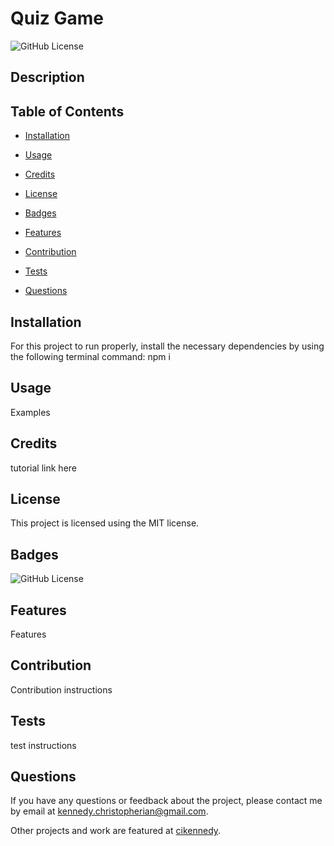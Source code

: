 # Quiz Game

![GitHub License](https://img.shields.io/badge/license-MIT-yellow.svg)

## Description

## Table of Contents

- [Installation](#installation)

- [Usage](#usage)

- [Credits](#credits)

- [License](#license)

- [Badges](#badges)

- [Features](#features)

- [Contribution](#contribution)

- [Tests](#tests)

- [Questions](#questions)

## Installation

For this project to run properly, install the necessary dependencies by using the following terminal command: npm i

## Usage

Examples

## Credits

tutorial link here

## License

This project is licensed using the MIT license.

## Badges

![GitHub License](https://img.shields.io/badge/license-MIT-yellow.svg)

## Features

Features

## Contribution

Contribution instructions

## Tests

test instructions

## Questions

If you have any questions or feedback about the project, please contact me by email at [kennedy.christopherian@gmail.com](mailto:kennedy.christopherian@gmail.com).

Other projects and work are featured at [cikennedy](https://github.com/cikennedy).
